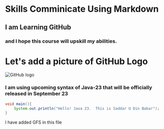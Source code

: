 # Skills Comminicate Using Markdown
## I am Learning GitHub
### and I hope this course will upskill my abilities.

# Let's add a picture of GitHub Logo
![GitHub logo](https://repository-images.githubusercontent.com/289382429/e9c6ec80-8902-11eb-9f55-5de819da8bf5)

### I am using upcoming syntax of Java-23 that will be officially released in September 23
``` java
void main(){
    System.out.println("Hello! Java 23.  This is Saddar U Din Babar");
}
```





I have added GFS in this file
